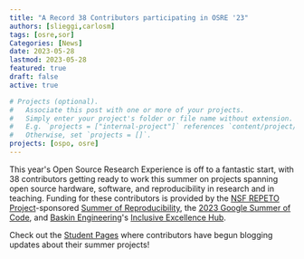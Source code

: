 ```yaml
---
title: "A Record 38 Contributors participating in OSRE '23" 
authors: [slieggi,carlosm]
tags: [osre,sor]
Categories: [News]
date: 2023-05-28
lastmod: 2023-05-28
featured: true
draft: false
active: true

# Projects (optional).
#   Associate this post with one or more of your projects.
#   Simply enter your project's folder or file name without extension.
#   E.g. `projects = ["internal-project"]` references `content/project/deep-learning/index.md`.
#   Otherwise, set `projects = []`.
projects: [ospo, osre]
---
```


This year's Open Source Research Experience is off to a fantastic start, with 38 contributors getting ready to work this summer on projects spanning open source hardware, software, and reproducibility in research and in teaching. Funding for these contributors is provided by the [NSF REPETO Project](https://www.nsf.gov/awardsearch/showAward?AWD_ID=2226407)-sponsored [Summer of Reproducibility](/sor), the [2023 Google Summer of Code](https://summerofcode.withgoogle.com/), and [Baskin Engineering](https://engineering.ucsc.edu)'s [Inclusive Excellence Hub](https://engineering.ucsc.edu/diversity-inclusion/).

Check out the [Student Pages](/osre23/#studentpages) where contributors have begun blogging updates about their summer projects!

